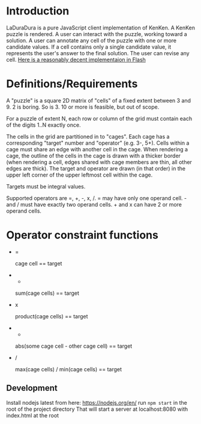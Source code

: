 Introduction
=

LaDuraDura is a pure JavaScript client implementation of KenKen.  A KenKen puzzle is rendered.  A
user can interact with the puzzle, working toward a solution.  A user can annotate any cell of the
puzzle with one or more candidate values.  If a cell contains only a single candidate value, it
represents the user's answer to the final solution.  The user can revise any cell.
[Here is a reasonably decent implementaion in Flash](http://www.nytimes.com/ref/crosswords/kenken.html?_r=0)

Definitions/Requirements
=

A "puzzle" is a square 2D matrix of "cells" of a fixed extent between 3 and 9.  2 is boring.  So
is 3. 10 or more is feasible, but out of scope.

For a puzzle of extent N, each row or column of the grid must contain each of the digits 1..N
exactly once.   

The cells in the grid are partitioned in to "cages".  Each cage has a corresponding "target" number
and "operator" (e.g. 3-, 5+).  Cells within a cage must share an edge with another cell in the
cage. When rendering a cage, the outline of the cells in the cage is drawn with a thicker border
(when rendering a cell, edges shared with cage members are thin, all other edges are thick).  The
target and operator are drawn (in that order) in the upper left corner of the upper leftmost cell
within the cage.

Targets must be integral values. 

Supported operators are =, +, -, x, /.  = may have only one operand cell.  - and / must have exactly
two operand cells.  + and x can have 2 or more operand cells.

Operator constraint functions
=

* =

    cage cell == target
    
* +

    sum(cage cells) == target

* x

    product(cage cells) == target
    
* -

    abs(some cage cell - other cage cell) == target
    
* /

    max(cage cells) / min(cage cells) == target

## Development
Install nodejs latest from here: https://nodejs.org/en/
run `npm start` in the root of the project directory
That will start a server at localhost:8080 with index.html at the root